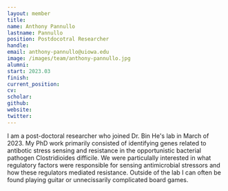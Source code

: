 ```yaml
---
layout: member
title:
name: Anthony Pannullo
lastname: Pannullo
position: Postdocotral Researcher
handle:
email: anthony-pannullo@uiowa.edu
image: /images/team/anthony-pannullo.jpg
alumni:
start: 2023.03
finish:
current_position:
cv:
scholar:
github:
website:
twitter:
---
```


I am a post-doctoral researcher who joined Dr. Bin He's lab in March of 2023. My PhD work primarily consisted of identifying genes related to antibotic stress sensing and resistance in the opportunistic bacterial pathogen Clostridioides difficile. We were particulally interested in what regulatory factors were responsible for sensing antimicrobial stressors and how these regulators mediated resistance. Outside of the lab I can often be found playing guitar or unnecissarily complicated board games. 
